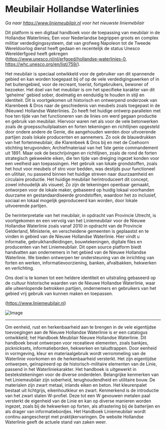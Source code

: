 # Meubilair Hollandse Waterlinies

<i>Ga naar https://www.liniemeubilair.nl voor het nieuwste liniemebilair</i>

Dit platform is een digitaal handboek voor de toepassing van meubilair in de Hollandse Waterlinies; Een voor Nederlandse begrippen groots en complex militiar verdedigingssysteem, dat van grofweg Napoleon tot de Tweede Wereldoorlog dienst heeft gedaan en recentelijk de status Unesco Werelderfgoed heeft gekregen (https://www.unesco.nl/nl/erfgoed/hollandse-waterlinies-0, https://whc.unesco.org/en/list/759/). 

Het meubilair is speciaal ontwikkeld voor de gebruiker van dit spannende gebied en kan worden toegepast bij of op de vele verdedigingswerken of in het buitengebied, voor de recreant, toerist, fortgebruikers, bewoner of bezoeker. Het doel van het meubilair is om het specifieke karakter van dit 'geheime' gebied sober, doelmatig en eenduidig te houden in stijl en identiteit. Dit is voortgekomen uit historisch en ontwerpend onderzoek van Klarenbeek & Dros naar de geschiedenis van meubels zoals toegepast in de (Nieuwe) Hollandse Waterlinies. Zo heeft het huidige ontwerp parallelen met hoe ten tijde van het functioneren van de linies om werd gegaan productie en gebruik van meubilair. Hiervoor waren net als voor de vele betonwerken zoals de groepsschuilplaatsen en forten tekeningen en richtlijnen opgesteld door ondere andere de Genie, die aangehouden werden door uitvoerende partijen zoals lokale producenten en aannemers. Zo ook de blauwdrukken van het fortenmeubilair, die Klarenbeek & Dros bij en met de Coehoorn stichting terugvonden; Archiefmateriaal van het 1ste genie commandement uit 1891. Maar ook de beschrijvingen en richtlijnen, zoals de rond de forten strategisch gekweekte eiken, die ten tijde van dreiging ingezet konden voor een veelheid aan toepassingen. Het gebruik van lokale grondstoffen, zoals het hout voor meubels of stro voor bedden, was destijds puur functioneel en ulititair, nu passend binnen het huidige streven naar duurzaamheid en circulaire productie. Het huidige meubilair herintroduceert dit concept, zowel inhoudelijk als visueel; Zo zijn de tekeningen openbaar gemaakt, ontworpen voor de lokale maker, gebaseerd op huidig lokaal voorhanden duurzame en gestandaardiseerde grondstoffen, waardoor het zo inclusief, sociaal en lokaal mogelijk geproduceerd kan worden, door lokale uitvoerende partijen.

De herinterpretatie van het meubilair, in opdracht van Provincie Utrecht, is voortgekomen en een vervolg van het Liniemeubilair voor de Nieuwe Hollandse Waterlinie zoals vanaf 2010 in opdracht van de Provincie Gelderland, Ministerie, en verscheidene gemeenten is geplaastst en te vinden in gebied van de Nieuwe Hollandse Waterlinie. Hier vindt u informatie, gebruikhandleidingen, bouwtekeningen, digitale files en producenten van het Liniemeubilair. Dit open source platform biedt handvatten aan ondernemers in het gebied van de Nieuwe Hollandse Waterlinie. We bieden ontwerpen ter ondersteuning van de inrichting van forten en werken, informatievoorziening, banken, afvalbakken, hekwerken en verlichting. 

Ons doel is te komen tot een heldere identiteit en uitstraling gebaseerd op de cultuur historische waarden van de Nieuwe Hollandse Waterlinie, waar alle uiteenlopende betrokken partijen, ondernemers en gebruikers van het gebied vrij gebruik van kunnen maken en toepassen.

(https://www.liniemeubilair.nl)

![Image](https://user-images.githubusercontent.com/117828831/201355275-69bb22dc-4032-4aa5-a6a7-15a62210079e.jpg)

---

Om eenheid, rust en herkenbaarheid aan te brengen in
de vele eigentijdse toevoegingen aan de Nieuwe
Hollandse Waterlinie is er een catalogus ontwikkeld; het
Handboek Meubilair Nieuwe Hollandse Waterlinie. Dit
handboek bevat ontwerpen voor receatieve elementen,
zoals bankjes, picknicksets, informatieborden, hekwerken en taludtrappen. Door eenheid in vormgeving, kleur
en materiaalgebruik wordt verrommeling van de
Waterlinie voorkomen en de herkenbaarheid versterkt.
Het zijn eigentijdse ontwerpen, geïnspireerd op de
historisch-militaire elementen van de Linie, passend in
het Waterliniekarakter. Het handboek is uitgewerkt in
bestekstekeningen voor de diverse onderdelen.
Belangrijke kenmerken van het Liniemeubilair zijn
soberheid, terughoudendheid en utilitaire bouw. De
materialen zijn zwart metaal, inlands eiken en beton. Het
kleurenpalet bestaat uit lichtgrijs, eikenhoutkleur en
zwart. Kenmerkend is de introductie van het zwart stalen
W-profiel. Deze tot een W gevouwen metalen paal
versterkt de eigenheid van de Linie en kan op diverse
manieren worden ingezet, zoals bij de hekwerken op
forten, als afrastering bij de batterijen en als drager van
informatiebordjes.
Het Handboek Liniemeubilair wordt continu aangescherpt
met praktijkervaringen. De website Hollandse Waterlinie
geeft de actuele stand van zaken weer.
